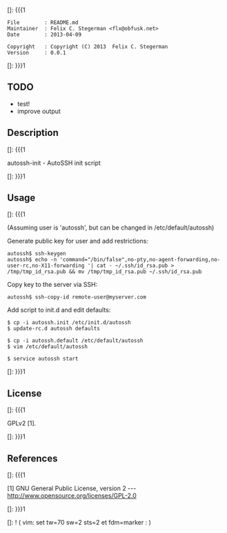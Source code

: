 []: {{{1

    File        : README.md
    Maintainer  : Felix C. Stegerman <flx@obfusk.net>
    Date        : 2013-04-09

    Copyright   : Copyright (C) 2013  Felix C. Stegerman
    Version     : 0.0.1

[]: }}}1

## TODO

  * test!
  * improve output

## Description
[]: {{{1

  autossh-init - AutoSSH init script

[]: }}}1

## Usage
[]: {{{1

(Assuming user is 'autossh', but can be changed in /etc/default/autossh)


  Generate public key for user and add restrictions:

    autossh$ ssh-keygen
    autossh$ echo -n 'command="/bin/false",no-pty,no-agent-forwarding,no-user-rc,no-X11-forwarding '| cat - ~/.ssh/id_rsa.pub > /tmp/tmp_id_rsa.pub && mv /tmp/tmp_id_rsa.pub ~/.ssh/id_rsa.pub

  Copy key to the server via SSH:

    autossh$ ssh-copy-id remote-user@myserver.com

  Add script to init.d and edit defaults:

    $ cp -i autossh.init /etc/init.d/autossh
    $ update-rc.d autossh defaults

    $ cp -i autossh.default /etc/default/autossh
    $ vim /etc/default/autossh

    $ service autossh start

[]: }}}1

## License
[]: {{{1

  GPLv2 [1].

[]: }}}1

## References
[]: {{{1

  [1] GNU General Public License, version 2
  --- http://www.opensource.org/licenses/GPL-2.0

[]: }}}1

[]: ! ( vim: set tw=70 sw=2 sts=2 et fdm=marker : )
